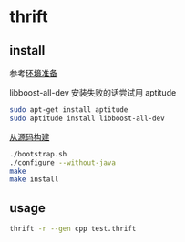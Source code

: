 # thrift

## install

参考[环境准备](https://thrift.apache.org/docs/install/debian.html)

libboost-all-dev 安装失败的话尝试用 aptitude

```bash
sudo apt-get install aptitude
sudo aptitude install libboost-all-dev
```

[从源码构建](https://thrift.apache.org/docs/BuildingFromSource)

```bash
./bootstrap.sh
./configure --without-java
make
make install
```

## usage

```bash
thrift -r --gen cpp test.thrift
```
